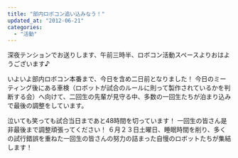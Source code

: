 ```yaml
---
title: "部内ロボコン追い込みなう！"
updated_at: "2012-06-21"
categories: 
  - "活動"
---
```


深夜テンションでお送りします、午前三時半、ロボコン活動スペースよりおはようございます♪

いよいよ部内ロボコン本番まで、今日を含め二日前となりました！ 今日のミーティング後にある車検（ロボットが試合のルールに則って製作されているかを判断する会）へ向けて、二回生の先輩が見守る中、多数の一回生たちが泊まり込みで最後の調整をしています。

泣いても笑っても試合当日まであと48時間を切っています！ 一回生の皆さん是非最後まで調整頑張ってください！ ６月２３日土曜日、睡眠時間を削り、多くの試行錯誤を重ねた一回生の皆さんの努力の詰まった自慢のロボットたちが集結します！
